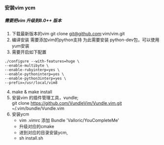 ### 安装vim ycm

##### 需要把vim 升级到8.0++ 版本
1. 下载最新版本的vim git clone git@github.com:vim/vim.git
2. 编译安装  需要添加vim的python支持 为此需要安装 python-dev包，可以使用yum安装
3. 需要开启如下配置
```
./configure --with-features=huge \
--enable-multibyte \
--enable-rubyinterp=yes \
--enable-pythoninterp=yes \
--enable-python3interp=yes \  
--prefix=/usr/local/vim8
```
4. make & make install
5. 安装vim 的插件管理工具，vundle;  
git clone https://github.com/VundleVim/Vundle.vim.git ~/.vim/bundle/Vundle.vim
6. 安装ycm
    - vim .vimrc 添加 Bundle 'Valloric/YouCompleteMe'
    - 升级对应的cmake
    - 进到对应的目录安装ycm,
    - sh install.sh

